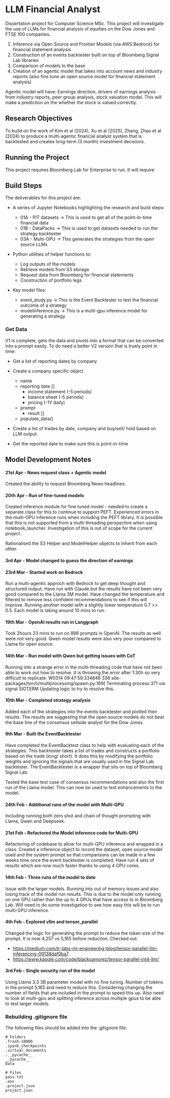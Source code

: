 # LLM Financial Analyst

Dissertation project for Computer Science MSc. This project will investigate the use of LLMs for financial analysis of equities on the Dow Jones and FTSE 100 companies. 

1. Inference via Open Source and Frontier Models (via AWS Bedrock) for financial statement analysis
2. Construction of an events backtester built on top of Bloomberg Signal Lab libraries
3. Comparison of models to the base
4. Creation of an agentic model that takes into account news and industry reports (also fine tune an open source model for financial statement analysis)

Agentic model will have: Earnings direction, drivers of earnings analysis from industry reports, peer group analysis, stock valuation model. This will make a prediction on the whether the stock is valued correctly.

## Research Objectives
To build on the work of Kim et al (2024), Xu et al (2025), Zhang, Zhao et al (2024) to produce a multi-agentic financial analyst system that is backtested and creates long-term (3 month) investment decisions. 

## Running the Project
This project requires Bloomberg Lab for Enterprise to run. It will require 

## Build Steps
The deliverables for this project are:

- A series of Jupyter Notebooks highlighting the research and build steps:
    - 01A - PIT datasets -> This is used to get all of the point-in-time financial data
    - 01B - DataPacks -> This is used to get datasets needed to run the strategy backtester
    - 03A - Multi-GPU -> This generates the strategies from the open source LLMs

- Python utilities of helper functions to:
    - Log outputs of the models
    - Retrieve models from S3 storage
    - Request data from Bloomberg for financial statements
    - Construction of portfolio legs

- Key model files:
    - event_study.py -> This is the Event Backtester to test the financial outcome of a strategy
    - modelinference.py -> This is a multi-gpu inference model for generating a strategy


### Get Data
V1 is complete, gets the data and pivots into a format that can be converted into a prompt easily. To do need a better V2 version that is truely point in time:

- Get a list of reporting dates by company
- Create a company specific object
    - name
    - reporting date []
        - income statement (-5 periods)
        - balance sheet (-5 periods)
        - pricing (-1Y daily)
    - prompt
        - result []
    - populate_data()

- Create a list of trades by date, company and buy/sell/ hold based on LLM output
- Get the reported date to make sure this is point-in-time


## Model Development Notes

#### 21st Apr - News request class + Agentic model
Created the ability to request Bloomberg News headlines. 

#### 20th Apr - Run of fine-tuned models
Created inference module for fine tuned model - needed to create a separate class for this to continue to support PEFT. Experienced errors in the multi-GPU inference runs when including the PEFT library. It is possible that this is not supported from a multi-threading perspective when using notebook_launcher. Investigation of this is out of scope for the current project.

Rationalised the S3 Helper and ModelHelper objects to inherit from each other. 

#### 3rd Apr - Model changed to guess the direction of earnings


#### 23rd Mar - Started work on Bedrock
Run a multi-agentic approch with Bedrock to get deep thought and structured output. Have run with Claude but the results have not been very good compared to the Llama 3M model. Have changed the temperature and filtered to remove less confident recommendations to see if this will improve. Running another model with a slightly lower temperature 0.7 >> 0.5. Each model is taking around 10 mins to run.

#### 19th Mar - OpenAI results run in Langgraph
Took 2hours 23 mins to run on 896 prompts in OpenAI. The results as well were not very good. Qwen model results were also very poor compared to Llama for open source.

#### 14th Mar - Run model with Qwen but getting issues with CoT
Running into a strange error in the multi-threading code that have not been able to work out how to resolve. It is throwing the error after 1:30h so very difficult to replicate. W0314 09:47:59.334846 336 site-packages/torch/multiprocessing/spawn.py:169] Terminating process 371 via signal SIGTERM Updating logic to try to resolve this.

#### 10th Mar - Completed strategy analysis
Added each of the strategies into the events backtester and plotted their results. The results are suggesting that the open source models do not beat the base line of the consensus sellside analyst for the Dow Jones. 

#### 9th Mar - Built the EventBacktester
Have completed the EventBacktest class to help with evaluating each of the strategies. This backtester takes a list of trades and constructs a portfolio based on the trade (long/ short). It does this by modifying the portfolio weights and ignoring the signals that are usually used in the Signal Lab backtester. The EventBacktester is a wrapper that sits on top of Bloomberg Signal Lab. 

Tested the base test case of consensus recommendations and also the first run of the Llama model. This can now be used to test enhancements to the model.

#### 24th Feb - Additional runs of the model with Multi-GPU
Including running both zero shot and chain of thought prompting with Llama, Qwen and Deepseek.

#### 21st Feb - Refactored the Model inference code for Multi-GPU
Refactoring of codebase to allow for multi-GPU inference and wrapped in a class. Created a inference object to record the dataset, open source model used and the system prompt so that comparisons can be made in a few weeks time once the event backtester is completed. Have run 4 sets of results which are now much faster thanks to using 4 GPU cores. 

#### 14th Feb - Three runs of the model to date
Issue with the larger models. Running into out of memory issues and also losing track of the model run results. This is due to the model only running on one GPU rather than the up to 4 GPUs that have access to in Bloomberg Lab. Will need to do some investigation to see how easy this will be to run multi-GPU inference.

#### 4th Feb - Explored vllm and tensor_parallel
Changed the logic for generating the prompt to reduce the token size of the prompt. It is now 4,257 vs 5,165 before reduction. 
Checked out:
- https://medium.com/tr-labs-ml-engineering-blog/tensor-parallel-llm-inferencing-09138daf0ba7
- https://www.kaggle.com/code/blacksamorez/tensor-parallel-int4-llm/

#### 3rd Feb - Single security run of the model
Using Llama 3.3 3B parameter model with no fine tuning. Number of tokens in the prompt 5,165 and need to reduce this. Considering changing the number of fields that are included in the prompt to speed this up. Also need to look at multi-gpu and splitting inference across multiple gpus to be able to test larger models.


### Rebuilding .gitignore file
The following files should be added into the .gitignore file:

```
# Folders
.Trash-10000
.ipynb_checkpoints
.virtual_documents
.__pycache__
__pycache__
Data

# Files
pass.txt
.env
.project.json
project.json
```